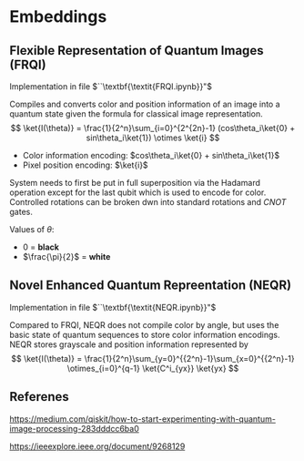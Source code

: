 # Embeddings

## Flexible Representation of Quantum Images (FRQI)
Implementation in file $``\textbf{\textit{FRQI.ipynb}}"$

Compiles and converts color and position information of an image into a quantum state given the formula for classical image representation.
$$
\ket{I(\theta)} = \frac{1}{2^n}\sum_{i=0}^{2^{2n}-1} (cos\theta_i\ket{0} + sin\theta_i\ket{1}) \otimes \ket{i}
$$

- Color information encoding: $cos\theta_i\ket{0} + sin\theta_i\ket{1}$
- Pixel position encoding: $\ket{i}$

System needs to first be put in full superposition via the Hadamard operation except for the last qubit which is used to encode for color. Controlled rotations can be broken dwn into standard rotations and $CNOT$ gates.

Values of $\theta$:
- $0$ = $\textbf{black}$
- $\frac{\pi}{2}$ = $\textbf{white}$

## Novel Enhanced Quantum Repreentation (NEQR)
Implementation in file $``\textbf{\textit{NEQR.ipynb}}"$

Compared to FRQI, NEQR does not compile color by angle, but uses the basic state of quantum sequences to store color information encodings. NEQR stores grayscale and position information represented by
$$
\ket{I(\theta)} = \frac{1}{2^n}\sum_{y=0}^{{2^n}-1}\sum_{x=0}^{{2^n}-1} \otimes_{i=0}^{q-1} \ket{C^i_{yx}} \ket{yx}
$$



## Referenes

https://medium.com/qiskit/how-to-start-experimenting-with-quantum-image-processing-283dddcc6ba0

https://ieeexplore.ieee.org/document/9268129